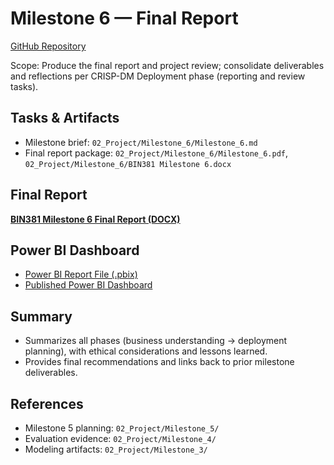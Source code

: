 # Milestone 6 — Final Report

[GitHub Repository](https://github.com/BeardedSeal77/data-analysis-dashboard/tree/main/02_Project/Milestone_6)

Scope: Produce the final report and project review; consolidate deliverables and reflections per CRISP-DM Deployment phase (reporting and review tasks).

## Tasks & Artifacts

- Milestone brief: `02_Project/Milestone_6/Milestone_6.md`
- Final report package: `02_Project/Milestone_6/Milestone_6.pdf`, `02_Project/Milestone_6/BIN381 Milestone 6.docx`

## Final Report

[**BIN381 Milestone 6 Final Report (DOCX)**](https://github.com/BeardedSeal77/data-analysis-dashboard/blob/main/02_Project/Milestone_6/BIN381%20Milestone%206.docx)

## Power BI Dashboard

- [Power BI Report File (.pbix)](https://github.com/BeardedSeal77/data-analysis-dashboard/blob/main/02_Project/Milestone_6/Bin381%20Project.pbix)
- [Published Power BI Dashboard](https://app.powerbi.com/view?r=eyJrIjoiMWMxNDk0YjAtYjUwNy00OTk4LWJmM2ItOTY1YzM4MmMxYmQ2IiwidCI6ImVhMWE5MDliLTY2MDAtNGEyNS04MmE1LTBjNmVkN2QwNTEzYiIsImMiOjl9)

## Summary

- Summarizes all phases (business understanding → deployment planning), with ethical considerations and lessons learned.
- Provides final recommendations and links back to prior milestone deliverables.

## References

- Milestone 5 planning: `02_Project/Milestone_5/`
- Evaluation evidence: `02_Project/Milestone_4/`
- Modeling artifacts: `02_Project/Milestone_3/`

